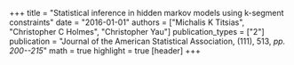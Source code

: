 +++
title = "Statistical inference in hidden markov models using k-segment constraints"
date = "2016-01-01"
authors = ["Michalis K Titsias", "Christopher C Holmes", "Christopher Yau"]
publication_types = ["2"]
publication = "Journal of the American Statistical Association, (111), 513, _pp. 200--215_"
math = true
highlight = true
[header]
+++
